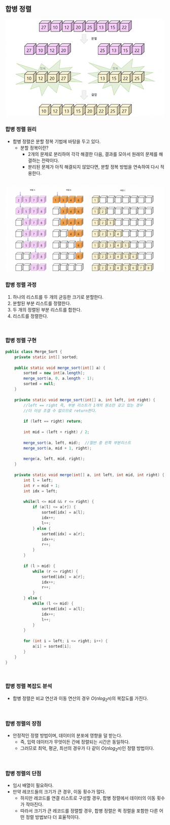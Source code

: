 ## 합병 정렬

<img src="https://github.com/2dongyeop/TIL/blob/main/Algorithm/image/merge-sort.png" width = 500/>

<br/>

### 합병 정렬 원리
- 합병 정렬은 분할 정복 기법에 바탕을 두고 있다.
    - 분할 정복이란?
        - 2개의 문제로 분리하여 각각 해결한 다음, 결과를 모아서 원래의 문제를 해결하는 전략이다.
        - 분리된 문제가 아직 해결되지 않았다면, 분할 정복 방법을 연속하여 다시 적용한다.

<br/>

<img src="https://github.com/2dongyeop/TIL/blob/main/Algorithm/image/merge-sort2.png" width = 500/>

### 합병 정렬 과정
1. 하나의 리스트를 두 개의 균등한 크기로 분할한다.
2. 분할된 부분 리스트를 정렬한다.
3. 두 개의 정렬된 부분 리스트를 합한다.
4. 리스트를 정렬한다.

<br/>

### 합병 정렬 구현
```java
public class Merge_Sort {
	private static int[] sorted;

	public static void merge_sort(int[] a) {
		sorted = new int[a.length];
		merge_sort(a, 0, a.length - 1);
		sorted = null;
	}

	private static void merge_sort(int[] a, int left, int right) {
		//left == right 즉, 부분 리스트가 1개의 원소만 갖고 있는 경우
		//더 이상 조갤 수 없으므로 return한다.

		if (left == right) return;
			
		int mid = (left + right) / 2;

		merge_sort(a, left, mid);  //절반 중 왼쪽 부분리스트
		merge_sort(a, mid + 1, right);

		merge(a, left, mid, right);
	}

	private static void merge(int[] a, int left, int mid, int right) {
		int l = left;
		int r = mid + 1;
		int idx = left;

		while(l <= mid && r <= right) {
			if (a[l] <= a[r]) {
				sorted[idx] = a[l];
				idx++;
				l++;
			} else {
				sorted[idx] = a[r];
				idx++;
				r++;
			}
		}

		if (l > mid) {
			while (r <= right) {
				sorted[idx] = a[r];
				idx++;
				r++;
			}
		} else {
			while (l <= mid) {
				sorted[idx] = a[l];
				idx++;
				l++;
			}
		}

		for (int i = left; i <= right; i++) {
			a[i] = sorted[i];
		}
	}
}
```

<br/>

### 합병 정렬 복잡도 분석
- 합병 정렬은 비교 연산과 이동 연산의 경우 $O(nlog_2n)$의 복잡도를 가진다.

<br/>

### 합병 정렬의 장점
- 안정적인 정렬 방법이며, 데이터의 분포에 영향을 덜 받는다.
    - 즉, 입력 데이터가 무엇이든 간에 정렬되는 시간은 동일하다.
    - 그러므로 최악, 평균, 최선의 경우가 다 같이 $O(nlog_2n)$인 정렬 방법이다.

<br/>

### 합병 정렬의 단점
- 임시 배열이 필요하다.
- 만약 레코드들의 크기가 큰 경우, 이동 횟수가 많다.
    - 하지만 레코드를 연결 리스트로 구성할 경우, 합병 정렬에서 데이터의 이동 횟수가 작아진다.
    - 따라서 크기가 큰 레코드를 정렬할 경우, 합병 정렬은 퀵 정렬을 포함한 다른 어떤 정렬 방법보다 더 효율적이다.